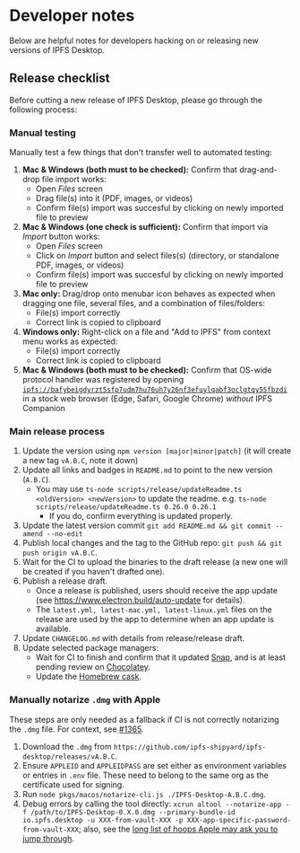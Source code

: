 # Developer notes

Below are helpful notes for developers hacking on or releasing new versions of IPFS Desktop.

## Release checklist

Before cutting a new release of IPFS Desktop, please go through the following process:

### Manual testing

Manually test a few things that don't transfer well to automated testing:


1. **Mac & Windows (both must to be checked):** Confirm that drag-and-drop file import works:
   - Open _Files_ screen
   - Drag file(s) into it (PDF, images, or videos)
   - Confirm file(s) import was succesful by clicking on newly imported file to preview
2. **Mac & Windows (one check is sufficient):** Confirm that import via _Import_ button works:
   - Open _Files_ screen
   - Click on _Import_ button and select files(s) (directory, or standalone PDF, images, or videos)
   - Confirm file(s) import was succesful by clicking on newly imported file to preview
3. **Mac only:** Drag/drop onto menubar icon behaves as expected when dragging one file, several files, and a combination of files/folders:
   - File(s) import correctly
   - Correct link is copied to clipboard
4. **Windows only:** Right-click on a file and "Add to IPFS" from context menu works as expected:
   - File(s) import correctly
   - Correct link is copied to clipboard
5. **Mac & Windows (both must to be checked):** Confirm that OS-wide protocol handler was registered by opening <a href="ipfs://bafybeigdyrzt5sfp7udm7hu76uh7y26nf3efuylqabf3oclgtqy55fbzdi">`ipfs://bafybeigdyrzt5sfp7udm7hu76uh7y26nf3efuylqabf3oclgtqy55fbzdi`</a> in a stock web browser (Edge, Safari, Google Chrome) _without_ IPFS Companion

### Main release process
1. Update the version using `npm version [major|minor|patch]` (it will create a new tag `vA.B.C`, note it down)
1. Update all links and badges in `README.md` to point to the new version (`A.B.C`).
   - You may use `ts-node scripts/release/updateReadme.ts <oldVersion> <newVersion>` to update the readme. e.g. `ts-node scripts/release/updateReadme.ts 0.26.0 0.26.1`
      - If you do, confirm everything is updated properly.
1. Update the latest version commit `git add README.md && git commit --amend --no-edit`
1. Publish local changes and the tag to the GitHub repo: `git push && git push origin vA.B.C`.
1. Wait for the CI to upload the binaries to the draft release (a new one will be created if you haven't drafted one).
1. Publish a release draft.
   - Once a release is published, users should receive the app update (see https://www.electron.build/auto-update for details).
   - The `latest.yml, latest-mac.yml, latest-linux.yml` files on the release are used by the app to determine when an app update is available.
1. Update `CHANGELOG.md` with details from release/release draft.
1. Update selected package managers:
   - Wait for CI to finish and confirm that it updated [Snap](https://snapcraft.io/ipfs-desktop), and is at least pending review on [Chocolatey](https://chocolatey.org/packages/ipfs-desktop#versionhistory).
   - Update the [Homebrew cask](https://github.com/Homebrew/homebrew-cask/blob/master/CONTRIBUTING.md#updating-a-cask).

### Manually notarize `.dmg` with Apple

These steps are only needed as a fallback if CI is not correctly notarizing the `.dmg` file. For context, see [#1365](https://github.com/ipfs-shipyard/ipfs-desktop/issues/1211).

1. Download the `.dmg` from `https://github.com/ipfs-shipyard/ipfs-desktop/releases/vA.B.C`.
2. Ensure `APPLEID` and `APPLEIDPASS` are set either as environment variables or entries in `.env` file. These need to belong to the same org as the certificate used for signing.
3. Run `node pkgs/macos/notarize-cli.js ./IPFS-Desktop-A.B.C.dmg`.
4. Debug errors by calling the tool directly: `xcrun altool --notarize-app -f /path/to/IPFS-Desktop-0.X.0.dmg --primary-bundle-id io.ipfs.desktop -u XXX-from-vault-XXX -p XXX-app-specific-password-from-vault-XXX`; also, see the [long list of hoops Apple may ask you to jump through](https://github.com/ipfs-shipyard/ipfs-desktop/pull/1365#issuecomment-598127684).
